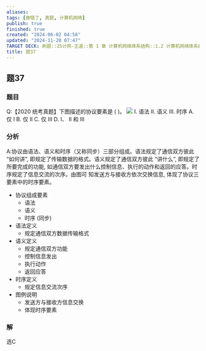 ```yaml
---
aliases: 
tags: [做错了, 真题, 计算机网络]
publish: true
finished: true
created: "2024-06-02 04:58"
updated: "2024-11-20 07:47"
TARGET DECK: 刷题::25计网-王道::第 1 章 计算机网络体系结构::1.2 计算机网络体系结构与参考模型::题37
title: 题37
---
```

## 题37
### 题目
Q:【2020 统考真题】下图描述的协议要素是 ( )。
![](https://img.hwenyi.tech/202406021136357.webp)
I. 语法 II. 语义 III. 时序
A. 仅 I 
B. 仅 II 
C. 仅 III 
D. I、 II 和 III
### 分析
A:协议由语法、语义和时序（又称同步）三部分组成。语法规定了通信双方彼此 “如何讲”, 即规定了传输数据的格式。语义规定了通信双方彼此 “讲什么”, 即规定了所要完成的功能, 如通信双方要发出什么控制信息、执行的动作和返回的应答。时序规定了信息交流的次序。由图可 知发送方与接收方依次交换信息, 体现了协议三要素中的时序要素。
- 协议组成要素
  - 语法
  - 语义
  - 时序 (同步)
- 语法定义
  - 规定通信双方数据传输格式
- 语义定义
  - 规定通信双方功能
  - 控制信息发出
  - 执行动作
  - 返回应答
- 时序定义
  - 规定信息交流次序
- 图例说明
  - 发送方与接收方信息交换
  - 体现时序要素
### 解
选C

